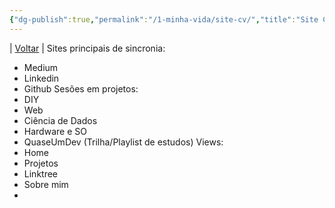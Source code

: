 ```yaml
---
{"dg-publish":true,"permalink":"/1-minha-vida/site-cv/","title":"Site CV","tags":["pessoal/estudos","pessoal/quaseumdev"],"noteIcon":""}
---
```


| [Voltar](index) |
Sites principais de sincronia:
- Medium
- Linkedin
- Github
Sesões em projetos:
- DIY
- Web
- Ciência de Dados
- Hardware e SO
- QuaseUmDev (Trilha/Playlist de estudos)
Views:
- Home
- Projetos
- Linktree
- Sobre mim
- 